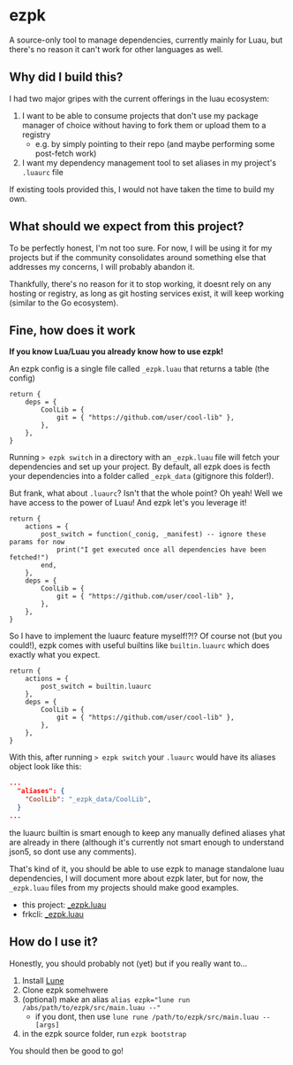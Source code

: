 # ezpk

A source-only tool to manage dependencies, currently mainly for Luau, but
there's no reason it can't work for other languages as well.

## Why did I build this?

I had two major gripes with the current offerings in the luau ecosystem:

1. I want to be able to consume projects that don't use my package manager of
choice without having to fork them or upload them to a registry
    - e.g. by simply pointing to their repo (and maybe performing some
    post-fetch work)
2. I want my dependency management tool to set aliases in my project's
`.luaurc` file

If existing tools provided this, I would not have taken the time to build my own.

## What should we expect from this project?

To be perfectly honest, I'm not too sure. For now, I will be using it for my
projects but if the community consolidates around something else that addresses
my concerns, I will probably abandon it.

Thankfully, there's no reason for it to stop working, it doesnt rely on any
hosting or registry, as long as git hosting services exist, it will keep
working (similar to the Go ecosystem).

## Fine, how does it work

**If you know Lua/Luau you already know how to use ezpk!**

An ezpk config is a single file called `_ezpk.luau` that returns a table (the
config)

```luau
return {
    deps = {
        CoolLib = {
            git = { "https://github.com/user/cool-lib" },
        },
    },
}
```

Running `> ezpk switch` in a directory with an `_ezpk.luau` file will fetch
your dependencies and set up your project. By default, all ezpk does is fecth
your dependencies into a folder called `_ezpk_data` (gitignore this folder!).

But frank, what about `.luaurc`? Isn't that the whole point? Oh yeah! Well we
have access to the power of Luau! And ezpk let's you leverage it!

```luau
return {
    actions = {
        post_switch = function(_conig, _manifest) -- ignore these params for now
            print("I get executed once all dependencies have been fetched!")
        end,
    },
    deps = {
        CoolLib = {
            git = { "https://github.com/user/cool-lib" },
        },
    },
}
```

So I have to implement the luaurc feature myself!?!? Of course not (but you could!), ezpk comes
with useful builtins like `builtin.luaurc` which does exactly what you expect.

```luau
return {
    actions = {
        post_switch = builtin.luaurc
    },
    deps = {
        CoolLib = {
            git = { "https://github.com/user/cool-lib" },
        },
    },
}
```

With this, after running `> ezpk switch` your `.luaurc` would have its aliases object look like this:

```json
...
  "aliases": {
    "CoolLib": "_ezpk_data/CoolLib",
  }
...
```

the luaurc builtin is smart enough to keep any manually defined aliases yhat
are already in there (although it's currently not smart enough to understand
json5, so dont use any comments).

That's kind of it, you should be able to use ezpk to manage standalone luau
dependencies, I will document more about ezpk later, but for now, the
`_ezpk.luau` files from my projects should make good examples.

- this project: [_ezpk.luau](./_ezpk.luau)
- frkcli: [_ezpk.luau](https://github.com/itsfrank/frkcli/blob/main/_ezpk.luau)

## How do I use it?

Honestly, you should probably not (yet) but if you really want to...

1. Install [Lune](https://github.com/lune-org/lune)
2. Clone ezpk somehwere
3. (optional) make an alias `alias ezpk="lune run /abs/path/to/ezpk/src/main.luau --"`
    - if you dont, then use `lune rune /path/to/ezpk/src/main.luau -- [args]`
4. in the ezpk source folder, run `ezpk bootstrap`

You should then be good to go!
